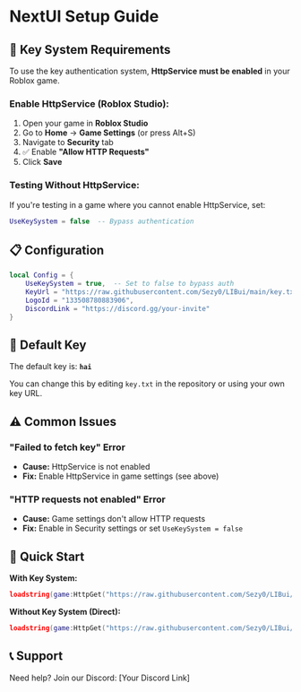 # NextUI Setup Guide

## 🔐 Key System Requirements

To use the key authentication system, **HttpService must be enabled** in your Roblox game.

### Enable HttpService (Roblox Studio):

1. Open your game in **Roblox Studio**
2. Go to **Home** → **Game Settings** (or press Alt+S)
3. Navigate to **Security** tab
4. ✅ Enable **"Allow HTTP Requests"**
5. Click **Save**

### Testing Without HttpService:

If you're testing in a game where you cannot enable HttpService, set:

```lua
UseKeySystem = false  -- Bypass authentication
```

## 📋 Configuration

```lua
local Config = {
    UseKeySystem = true,  -- Set to false to bypass auth
    KeyUrl = "https://raw.githubusercontent.com/Sezy0/LIBui/main/key.txt",
    LogoId = "133508780883906",
    DiscordLink = "https://discord.gg/your-invite"
}
```

## 🔑 Default Key

The default key is: **`hai`**

You can change this by editing `key.txt` in the repository or using your own key URL.

## ⚠️ Common Issues

### "Failed to fetch key" Error
- **Cause:** HttpService is not enabled
- **Fix:** Enable HttpService in game settings (see above)

### "HTTP requests not enabled" Error
- **Cause:** Game settings don't allow HTTP requests
- **Fix:** Enable in Security settings or set `UseKeySystem = false`

## 🚀 Quick Start

**With Key System:**
```lua
loadstring(game:HttpGet("https://raw.githubusercontent.com/Sezy0/LIBui/main/nextjs/loader.lua"))()
```

**Without Key System (Direct):**
```lua
loadstring(game:HttpGet("https://raw.githubusercontent.com/Sezy0/LIBui/main/nextjs/example.lua"))()
```

## 📞 Support

Need help? Join our Discord: [Your Discord Link]

